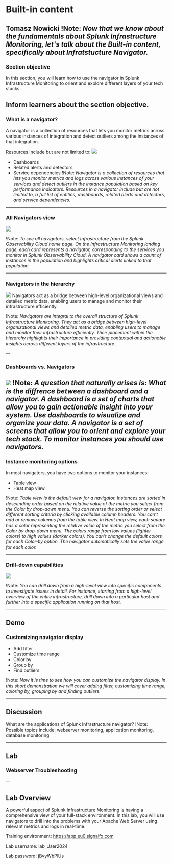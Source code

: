 # Built-in content
Tomasz Nowicki
!Note:
*Now that we know about the fundamentals about Splunk Infrastructure Monitoring, let's talk about the Built-in content, specifically about Infratstucture Navigator.*
---

### Section objective
In this section, you will learn how to use the navigator in Splunk Infrastructure Monitoring to orient and explore different layers of your tech stacks.

Inform learners about the section objective.
---

### What is a navigator?

A navigator is a collection of resources that lets you monitor metrics across various instances of integration and detect outliers among the instances of that integration.

Resources include but are not limited to:
![](img/navigator.png)

- Dashboards
- Related alerts and detectors
- Service dependencies
!Note:
*Navigator is a collection of resources that lets you monitor metrics and logs across various instances of your services and detect outliers in the instance population based on key performance indicators. Resources in a navigator include but are not limited to, a full list of entities, dashboards, related alerts and detectors, and service dependencies.*

---

### All Navigators view
![](img/navigators.png)

!Note:
*To see all navigators, select Infrastructure from the Splunk Observability Cloud home page. On the Infrastructure Monitoring landing page, each card represents a navigator, corresponding to the services you monitor in Splunk Observability Cloud. A navigator card shows a count of instances in the population and highlights critical alerts linked to that population.*

---

### Navigators in the hierarchy
![](img/hierarchy.png)
Navigators act as a bridge between high-level organizational views and detailed metric data, enabling users to manage and monitor their infrastructure efficiently.

!Note:
*Navigators are integral to the overall structure of Splunk Infrastructure Monitoring. They act as a bridge between high-level organizational views and detailed metric data, enabling users to manage and monitor their infrastructure efficiently. Their placement within the hierarchy highlights their importance in providing contextual and actionable insights across different layers of the infrastructure.*

--

### Dashboards vs. Navigators
![](img/navvsdash.png)
!Note:
*A question that naturally arises is: What is the diffrence between a dashboard and a navigator. A dashboard is a set of charts that allow you to gain actionable insight into your system. Use dashboards to visualize and organize your data. A navigator is a set of screens that allow you to orient and explore your tech stack. To monitor instances you should use navigators.*
---

### Instance monitoring options
In most navigators, you have two options to monitor your instances: 
- Table view
- Heat map view
  

!Note:
*Table view is the default view for a navigator. Instances are sorted in descending order based on the relative value of the metric you select from the Color by drop-down menu. You can reverse the sorting order or select different sorting criteria by clicking available column headers. You can’t add or remove columns from the table view. In Heat map view, each square has a color representing the relative value of the metric you select from the Color by drop-down menu. The colors range from low values (lighter colors) to high values (darker colors). You can’t change the default colors for each Color‑by option. The navigator automatically sets the value range for each color.*

---

### Drill-down capabilities
![](img/drilld.png)

!Note:
*You can drill down from a high-level view into specific components to investigate issues in detail. For instance, starting from a high-level overview of the entire infrastructure, drill down into a particular host and further into a specific application running on that host.*

---

## Demo
### Customizing navigator display

- Add filter
- Customize time range
- Color by
- Group by
- Find outliers

!Note:
*Now it is time to see how you can customize the navigator display. In this short demonstration we will cover adding filter, customizing time range, coloring by, grouping by and finding outliers.*

---

## Discussion
What are the applications of Splunk Infrastructure navigator?
!Note:
Possible topics include: webserver monitoring, application monitoring, database monitoring

---

## Lab
### Webserver Troubleshooting

--

## Lab Overview
A powerful aspect of Splunk Infrastructure Monitoring is having a comprehensive view of your full-stack environment. In this lab, you will use navigators to drill into the problems with your Apache Web Server using relevant metrics and logs in real-time.


Training environment: https://app.eu0.signalfx.com

Lab username: lab_User2024

Lab password: jBvyWbPlUs
